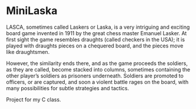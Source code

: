 # MiniLaska

LASCA, sometimes called Laskers or Laska, is a very intriguing and exciting board game invented in 1911 by the great chess master Emanuel Lasker. At first sight the game resembles draughts (called checkers in the USA); it is played with draughts pieces on a chequered board, and the pieces move like draughtsmen.

However, the similarity ends there, and as the game proceeds the soldiers, as they are called, become stacked into columns, sometimes containing the other player’s soldiers as prisoners underneath. Soldiers are promoted to officers, or are captured, and soon a violent battle rages on the board, with many possibilities for subtle strategies and tactics.

Project for my C class.
